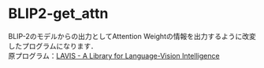 # BLIP2-get_attn
BLIP-2のモデルからの出力としてAttention Weightの情報を出力するように改変したプログラムになります．<br>
原プログラム：[LAVIS - A Library for Language-Vision Intelligence](https://github.com/salesforce/LAVIS)

